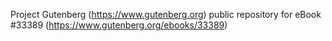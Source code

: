 Project Gutenberg (https://www.gutenberg.org) public repository for eBook #33389 (https://www.gutenberg.org/ebooks/33389)
